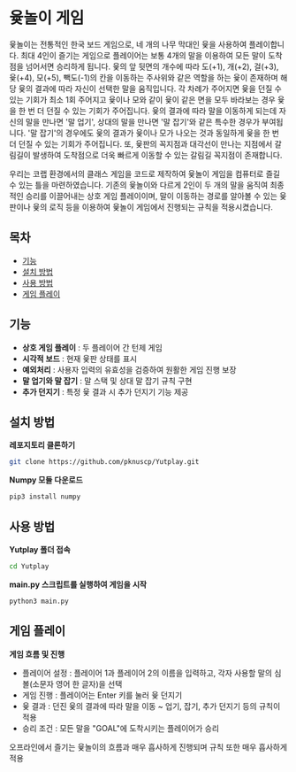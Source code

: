 # 윷놀이 게임

윷놀이는 전통적인 한국 보드 게임으로, 네 개의 나무 막대인 윷을 사용하여 플레이합니다. 최대 4인이 즐기는 게임으로 플레이어는 보통 4개의 말을 이용하여 모든 말이 도착점을 넘어서면 승리하게 됩니다. 윷의 앞 뒷면의 개수에 따라 도(+1), 개(+2), 걸(+3), 윷(+4), 모(+5), 빽도(-1)의 칸을 이동하는 주사위와 같은 역할을 하는 윷이 존재하며 해당 윷의 결과에 따라 자신이 선택한 말을 움직입니다. 각 차례가 주어지면 윷을 던질 수 있는 기회가 최소 1회 주어지고 윷이나 모와 같이 윷이 같은 면을 모두 바라보는 경우 윷을 한 번 더 던질 수 있는 기회가 주어집니다. 윷의 결과에 따라 말을 이동하게 되는데 자신의 말을 만나면 '말 업기', 상대의 말을 만나면 '말 잡기'와 같은 특수한 경우가 부여됩니다. '말 잡기'의 경우에도 윷의 결과가 윷이나 모가 나오는 것과 동일하게 윷을 한 번 더 던질 수 있는 기회가 주어집니다. 또, 윷판의 꼭지점과 대각선이 만나는 지점에서 갈림길이 발생하여 도착점으로 더욱 빠르게 이동할 수 있는 갈림길 꼭지점이 존재합니다.

우리는 코랩 환경에서의 클래스 게임을 코드로 제작하여 윷놀이 게임을 컴퓨터로 즐길 수 있는 틀을 마련하였습니다. 기존의 윷놀이와 다르게 2인이 두 개의 말을 움직여 최종적인 승리를 이끌어내는 상호 게임 플레이이며, 말이 이동하는 경로를 알아볼 수 있는 윷판이나 윷의 로직 등을 이용하여 윷놀이 게임에서 진행되는 규칙을 적용시켰습니다.




## 목차

- [기능](#기능)
- [설치 방법](#설치-방법)
- [사용 방법](#사용-방법)
- [게임 플레이](#게임-플레이)

## 기능

- **상호 게임 플레이** : 두 플레이어 간 턴제 게임
- **시각적 보드** : 현재 윷판 상태를 표시
- **예외처리** : 사용자 입력의 유효성을 검증하여 원활한 게임 진행 보장
- **말 업기와 말 잡기** : 말 스택 및 상대 말 잡기 규칙 구현
- **추가 던지기** : 특정 윷 결과 시 추가 던지기 기능 제공

## 설치 방법

**레포지토리 클론하기**

```bash
git clone https://github.com/pknuscp/Yutplay.git
```

**Numpy 모듈 다운로드**
```bash
pip3 install numpy
```

## 사용 방법

**Yutplay 폴더 접속**
```bash
cd Yutplay
```

**main.py 스크립트를 실행하여 게임을 시작**

```bash
python3 main.py
```

## 게임 플레이

**게임 흐름 및 진행**

- 플레이어 설정 : 플레이어 1과 플레이어 2의 이름을 입력하고, 각자 사용할 말의 심볼(소문자 영어 한 글자)을 선택
- 게임 진행 : 플레이어는 Enter 키를 눌러 윷 던지기
- 윷 결과 : 던진 윷의 결과에 따라 말을 이동 ~ 업기, 잡기, 추가 던지기 등의 규칙이 적용
- 승리 조건 : 모든 말을 "GOAL"에 도착시키는 플레이어가 승리

오프라인에서 즐기는 윷놀이의 흐름과 매우 흡사하게 진행되며 규칙 또한 매우 흡사하게 적용
